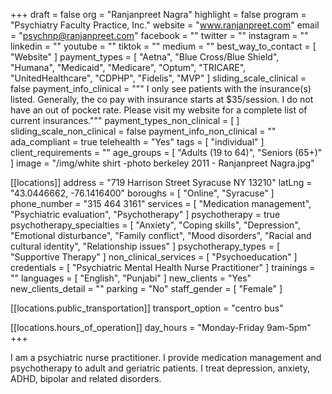 +++
draft = false
org = "Ranjanpreet Nagra"
highlight = false
program = "Psychiatry Faculty Practice, Inc."
website = "www.ranjanpreet.com"
email = "psychnp@ranjanpreet.com"
facebook = ""
twitter = ""
instagram = ""
linkedin = ""
youtube = ""
tiktok = ""
medium = ""
best_way_to_contact = [ "Website" ]
payment_types = [
  "Aetna",
  "Blue Cross/Blue Shield",
  "Humana",
  "Medicaid",
  "Medicare",
  "Optum",
  "TRICARE",
  "UnitedHealthcare",
  "CDPHP",
  "Fidelis",
  "MVP"
]
sliding_scale_clinical = false
payment_info_clinical = """
I only see patients with the insurance(s) listed.  Generally, the co pay with insurance starts at $35/session.  I do not have an out of pocket rate.
Please visit my website for a complete list of current insurances."""
payment_types_non_clinical = [ ]
sliding_scale_non_clinical = false
payment_info_non_clinical = ""
ada_compliant = true
telehealth = "Yes"
tags = [ "individual" ]
client_requirements = ""
age_groups = [ "Adults (19 to 64)", "Seniors (65+)" ]
image = "/img/white shirt -photo berkeley 2011 - Ranjanpreet Nagra.jpg"

[[locations]]
address = "719 Harrison Street Syracuse NY 13210"
latLng = "43.0446662, -76.1416400"
boroughs = [ "Online", "Syracuse" ]
phone_number = "315 464 3161"
services = [
  "Medication management",
  "Psychiatric evaluation",
  "Psychotherapy"
]
psychotherapy = true
psychotherapy_specialties = [
  "Anxiety",
  "Coping skills",
  "Depression",
  "Emotional disturbance",
  "Family conflict",
  "Mood disorders",
  "Racial and cultural identity",
  "Relationship issues"
]
psychotherapy_types = [ "Supportive Therapy" ]
non_clinical_services = [ "Psychoeducation" ]
credentials = [ "Psychiatric Mental Health Nurse Practitioner" ]
trainings = ""
languages = [ "English", "Punjabi" ]
new_clients = "Yes"
new_clients_detail = ""
parking = "No"
staff_gender = [ "Female" ]

  [[locations.public_transportation]]
  transport_option = "centro bus"

  [[locations.hours_of_operation]]
  day_hours = "Monday-Friday 9am-5pm"
+++


I am a psychiatric nurse practitioner.  I provide medication management and psychotherapy to adult and geriatric patients. I treat depression, anxiety, ADHD, bipolar and related disorders.
